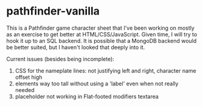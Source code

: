 # pathfinder-vanilla

This is a Pathfinder game character sheet that I've been working on mostly as an exercise to get better at HTML/CSS/JavaScript. Given time, I will try to hook it up to an SQL backend. It is possible that a MongoDB backend would be better suited, but I haven't looked that deeply into it.

Current issues (besides being incomplete):

1. CSS for the nameplate lines: not justifying left and right, character name offset high
2. elements way too tall without using a 'label' even when not really needed
3. placeholder not working in Flat-footed modifiers textarea
 
